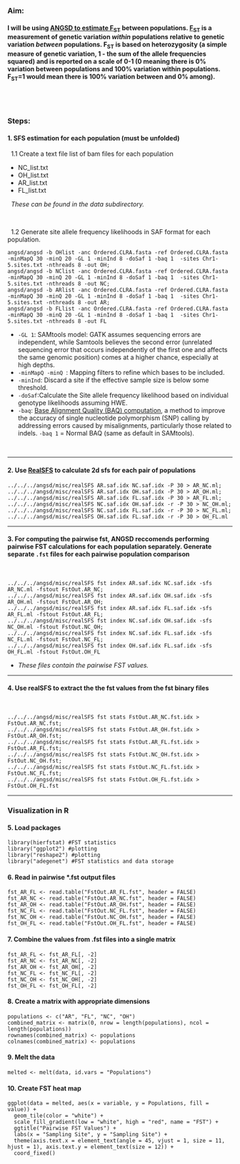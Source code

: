 
### Aim: 
#### I will be using [ANGSD to estimate F<sub>ST</sub>](http://www.popgen.dk/angsd/index.php/Fst) between populations. [F<sub>ST</sub>](https://www.nature.com/articles/nrg2611) is a measurement of genetic variation *within* populations relative to genetic variation *between* populations.​ F<sub>ST</sub> is based on heterozygosity (a simple measure of genetic variation, 1 - the sum of the allele frequencies squared) and is reported on a scale of 0-1 (0 meaning there is 0% variation between populations and 100% variation within populations.  F<sub>ST</sub>=1  would mean there is 100% variation between and 0% among).
&nbsp;
---
### Steps:  
#### 1. SFS estimation for each population (must be unfolded)
&nbsp; 1.1 Create a text file list of bam files for each population
- NC_list.txt
- OH_list.txt
- AR_list.txt
- FL_list.txt  

&nbsp; *These can be found in the data subdirectory.*
      
&nbsp;

&nbsp; 1.2 Generate site allele frequency likelihoods in SAF format for each population.  
```
angsd/angsd -b OHlist -anc Ordered.CLRA.fasta -ref Ordered.CLRA.fasta -minMapQ 30 -minQ 20 -GL 1 -minInd 8 -doSaf 1 -baq 1  -sites Chr1-5.sites.txt -nthreads 8 -out OH;
angsd/angsd -b NClist -anc Ordered.CLRA.fasta -ref Ordered.CLRA.fasta -minMapQ 30 -minQ 20 -GL 1 -minInd 8 -doSaf 1 -baq 1  -sites Chr1-5.sites.txt -nthreads 8 -out NC;
angsd/angsd -b ARlist -anc Ordered.CLRA.fasta -ref Ordered.CLRA.fasta -minMapQ 30 -minQ 20 -GL 1 -minInd 8 -doSaf 1 -baq 1  -sites Chr1-5.sites.txt -nthreads 8 -out AR;
angsd/angsd -b FLlist -anc Ordered.CLRA.fasta -ref Ordered.CLRA.fasta -minMapQ 30 -minQ 20 -GL 1 -minInd 8 -doSaf 1 -baq 1  -sites Chr1-5.sites.txt -nthreads 8 -out FL
```

- `-GL 1`: SAMtools model: GATK assumes sequencing errors are independent, while Samtools believes the second error (unrelated sequencing error that occurs independently of the first one and affects the same genomic position) comes at a higher chance, especially at high depths.
- `-minMapQ -minQ `: Mapping filters to refine which bases to be included.
- `-minInd`: Discard a site if the effective sample size is below some threshold.
- `-doSaf`:Calculate the Site allele frequency likelihood based on individual genotype likelihoods assuming HWE.
- `-baq`: [Base Alignment Quality (BAQ) computation](https://academic.oup.com/bioinformatics/article/27/8/1157/227268?login=true), a method to improve the accuracy of single nucleotide polymorphism (SNP) calling by addressing errors caused by misalignments, particularly those related to indels. `-baq 1` = Normal BAQ (same as default in SAMtools).

  
&nbsp;

---

#### 2. Use [RealSFS](http://www.popgen.dk/angsd/index.php/RealSFS) to calculate 2d sfs for each pair of populations
```
../../../angsd/misc/realSFS AR.saf.idx NC.saf.idx -P 30 > AR_NC.ml;
../../../angsd/misc/realSFS AR.saf.idx OH.saf.idx -P 30 > AR_OH.ml; 
../../../angsd/misc/realSFS AR.saf.idx FL.saf.idx -P 30 > AR_FL.ml; 
../../../angsd/misc/realSFS NC.saf.idx OH.saf.idx -r -P 30 > NC_OH.ml; 
../../../angsd/misc/realSFS NC.saf.idx FL.saf.idx -r -P 30 > NC_FL.ml; 
../../../angsd/misc/realSFS OH.saf.idx FL.saf.idx -r -P 30 > OH_FL.ml

```

---
#### 3.  For computing the pairwise fst, ANGSD reccomends performing pairwise FST calculations for each population separately. Generate separate `.fst` files for each pairwise population comparison
&nbsp; 
```
../../../angsd/misc/realSFS fst index AR.saf.idx NC.saf.idx -sfs AR_NC.ml -fstout FstOut.AR_NC;
../../../angsd/misc/realSFS fst index AR.saf.idx OH.saf.idx -sfs AR_OH.ml -fstout FstOut.AR_OH;
../../../angsd/misc/realSFS fst index AR.saf.idx FL.saf.idx -sfs AR_FL.ml -fstout FstOut.AR_FL;
../../../angsd/misc/realSFS fst index NC.saf.idx OH.saf.idx -sfs NC_OH.ml -fstout FstOut.NC_OH;
../../../angsd/misc/realSFS fst index NC.saf.idx FL.saf.idx -sfs NC_FL.ml -fstout FstOut.NC_FL;
../../../angsd/misc/realSFS fst index OH.saf.idx FL.saf.idx -sfs OH_FL.ml -fstout FstOut.OH_FL

```
- *These files contain the pairwise FST values.*

---
#### 4. Use realSFS to extract the the fst values from the fst binary files
&nbsp;
```
../../../angsd/misc/realSFS fst stats FstOut.AR_NC.fst.idx > FstOut.AR_NC.fst;
../../../angsd/misc/realSFS fst stats FstOut.AR_OH.fst.idx > FstOut.AR_OH.fst;
../../../angsd/misc/realSFS fst stats FstOut.AR_FL.fst.idx > FstOut.AR_FL.fst;
../../../angsd/misc/realSFS fst stats FstOut.NC_OH.fst.idx > FstOut.NC_OH.fst;
../../../angsd/misc/realSFS fst stats FstOut.NC_FL.fst.idx > FstOut.NC_FL.fst;
../../../angsd/misc/realSFS fst stats FstOut.OH_FL.fst.idx > FstOut.OH_FL.fst

```

---
### Visualization in R
#### 5. Load packages
```
library(hierfstat) #FST statistics
library("ggplot2") #plotting
library("reshape2") #plotting
library("adegenet") #FST statistics and data storage
```
#### 6. Read in pairwise *.fst output files
```
fst_AR_FL <- read.table("FstOut.AR_FL.fst", header = FALSE)
fst_AR_NC <- read.table("FstOut.AR_NC.fst", header = FALSE)
fst_AR_OH <- read.table("FstOut.AR_OH.fst", header = FALSE)
fst_NC_FL <- read.table("FstOut.NC_FL.fst", header = FALSE)
fst_NC_OH <- read.table("FstOut.NC_OH.fst", header = FALSE)
fst_OH_FL <- read.table("FstOut.OH_FL.fst", header = FALSE)
```
#### 7. Combine the values from .fst files into a single matrix
```
fst_AR_FL <- fst_AR_FL[, -2]
fst_AR_NC <- fst_AR_NC[, -2]
fst_AR_OH <- fst_AR_OH[, -2]
fst_NC_FL <- fst_NC_FL[, -2]
fst_NC_OH <- fst_NC_OH[, -2]
fst_OH_FL <- fst_OH_FL[, -2]

```

#### 8. Create a matrix with appropriate dimensions
```{r}
populations <- c("AR", "FL", "NC", "OH")
combined_matrix <- matrix(0, nrow = length(populations), ncol = length(populations))
rownames(combined_matrix) <- populations
colnames(combined_matrix) <- populations
```

#### 9. Melt the data
```
melted <- melt(data, id.vars = "Populations")
```
#### 10. Create FST heat map
```
ggplot(data = melted, aes(x = variable, y = Populations, fill = value)) +
  geom_tile(color = "white") +
  scale_fill_gradient(low = "white", high = "red", name = "FST") +
  ggtitle("Pairwise FST Values") +
  labs(x = "Sampling Site", y = "Sampling Site") +
  theme(axis.text.x = element_text(angle = 45, vjust = 1, size = 11, hjust = 1), axis.text.y = element_text(size = 12)) +
  coord_fixed()
```


